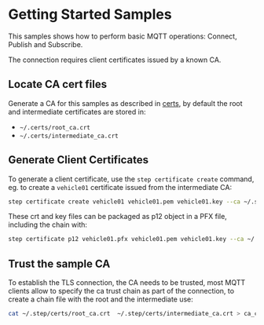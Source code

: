 # Getting Started Samples

This samples shows how to perform basic MQTT operations: Connect, Publish and Subscribe.

The connection requires client certificates issued by a known CA.

## Locate CA cert files

Generate a CA for this samples as described in [certs](../certs), by default the root and intermediate certificates are stored in:

- `~/.certs/root_ca.crt`
- `~/.certs/intermediate_ca.crt`

## Generate Client Certificates

To generate a client certificate, use the `step certificate create` command, eg. to create a `vehicle01` certificate issued from the intermediate CA:

```bash
step certificate create vehicle01 vehicle01.pem vehicle01.key --ca ~/.step/certs/intermediate_ca.crt --ca-key ~/.step/secrets/intermediate_ca_key
```

These crt and key files can be packaged as p12 object in a PFX file, including the chain with:

```bash
step certificate p12 vehicle01.pfx vehicle01.pem vehicle01.key --ca ~/.step/certs/root_ca.crt --ca ~/.step/certs/intermediate_ca.crt
```

## Trust the sample CA

To establish the TLS connection, the CA needs to be trusted, most MQTT clients allow to specify the ca trust chain as part of the connection, to create a chain file with the root and the intermediate use:

```bash
cat ~/.step/certs/root_ca.crt  ~/.step/certs/intermediate_ca.crt > ca_chain.crt
```

